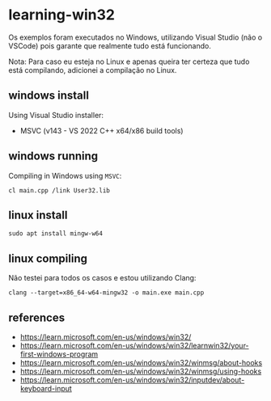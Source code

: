 # learning-win32
Os exemplos foram executados no Windows, utilizando Visual Studio (não o VSCode) pois garante que realmente tudo está funcionando.  

Nota: Para caso eu esteja no Linux e apenas queira ter certeza que tudo está compilando, adicionei a compilação no Linux.  

## windows install
Using Visual Studio installer:
- MSVC (v143 - VS 2022 C++ x64/x86 build tools)

## windows running
Compiling in Windows using `MSVC`:  
```
cl main.cpp /link User32.lib
```

## linux install
```
sudo apt install mingw-w64
```

## linux compiling
Não testei para todos os casos e estou utilizando Clang:  
```
clang --target=x86_64-w64-mingw32 -o main.exe main.cpp
```

## references
- https://learn.microsoft.com/en-us/windows/win32/
- https://learn.microsoft.com/en-us/windows/win32/learnwin32/your-first-windows-program
- https://learn.microsoft.com/en-us/windows/win32/winmsg/about-hooks
- https://learn.microsoft.com/en-us/windows/win32/winmsg/using-hooks
- https://learn.microsoft.com/en-us/windows/win32/inputdev/about-keyboard-input